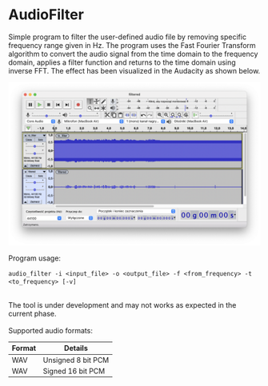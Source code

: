 # AudioFilter

Simple program to filter the user-defined audio file by removing specific frequency range given in Hz.
The program uses the Fast Fourier Transform algorithm to convert the audio signal from the time domain to the frequency domain, applies a filter function and returns to the time domain using inverse FFT.
The effect has been visualized in the Audacity as shown below.

![Result](https://raw.githubusercontent.com/DoxPL/AudioFilter/master/result.png)

Program usage:
```
audio_filter -i <input_file> -o <output_file> -f <from_frequency> -t <to_frequency> [-v]
```
<br />
The tool is under development and may not works as expected in the current phase. <br/><br/>
Supported audio formats:<br />

| Format     | Details |
| ---      | ---       |
| WAV  | Unsigned 8 bit PCM |
| WAV  | Signed 16 bit PCM |
